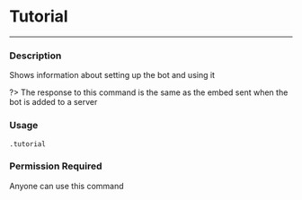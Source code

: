 # Tutorial
---
### Description
Shows information about setting up the bot and using it

?> The response to this command is the same as the embed sent when the bot is added to a server
### Usage
```
.tutorial
```
### Permission Required
Anyone can use this command

